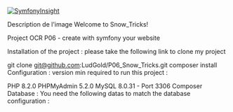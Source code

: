 [![SymfonyInsight](https://insight.symfony.com/projects/4f4d95af-f6ea-4bc3-80ea-5735415bd761/small.svg)](https://insight.symfony.com/projects/4f4d95af-f6ea-4bc3-80ea-5735415bd761)


Description de l'image
Welcome to Snow_Tricks!

Project OCR P06 - create with symfony your website

Installation of the project :
please take the following link to clone my project

git clone git@github.com:LudGold/P06_Snow_Tricks.git
composer install
Configuration :
version min required to run this project :

PHP 8.2.0
PHPMyAdmin 5.2.0
MySQL 8.0.31 - Port 3306
Composer
Database :
You need the following datas to match the database configuration :



